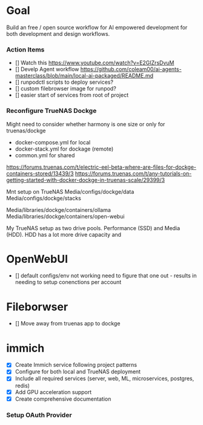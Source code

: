 # Goal

Build an free / open source workflow for AI empowered development for both development and design workflows. 

### Action Items
- [] Watch this https://www.youtube.com/watch?v=E2GIZrsDvuM
- [] Develp Agent workflow https://github.com/coleam00/ai-agents-masterclass/blob/main/local-ai-packaged/README.md
- [] runpodctl scripts to deploy services?
- [] custom filebrowser image for runpod?
- [] easier start of services from root of project


### Reconfigure TrueNAS Dockge 
Might need to consider whether harmony is one size or only for truenas/dockge 

- docker-compose.yml for local
- docker-stack.yml for dockage (remote)
- common.yml for shared

https://forums.truenas.com/t/electric-eel-beta-where-are-files-for-dockge-containers-stored/13439/3
https://forums.truenas.com/t/any-tutorials-on-getting-started-with-docker-dockge-in-truenas-scale/29399/3

Mnt setup on TrueNAS
Media/configs/dockge/data
Media/configs/dockge/stacks

Media/libraries/dockge/containers/ollama
Media/libraries/dockge/containers/open-webui

My TrueNAS setup as two drive pools. Performance (SSD) and Media (HDD). HDD has a lot more drive capacity and 

# OpenWebUI
- [] default configs/env not working need to figure that one out - results in needing to setup conenctions per account

# Fileborwser
- [] Move away from truenas app to dockge

# immich

- [x] Create Immich service following project patterns
- [x] Configure for both local and TrueNAS deployment
- [x] Include all required services (server, web, ML, microservices, postgres, redis)
- [x] Add GPU acceleration support
- [x] Create comprehensive documentation

### Setup OAuth Provider